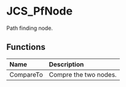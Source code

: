 # JCS_PfNode

Path finding node.

## Functions

| Name | Description |
|:---|:---|
| CompareTo | Compre the two nodes. |
